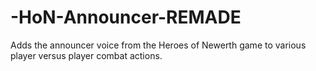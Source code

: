 # -HoN-Announcer-REMADE
Adds the announcer voice from the Heroes of Newerth game to various player versus player combat actions.
